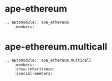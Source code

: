# ape-ethereum

```{eval-rst}
.. automodule:: ape_ethereum
    :members:
```

# ape-ethereum.multicall

```{eval-rst}
.. automodule:: ape_ethereum.multicall
    :members:
    :show-inheritance:
    :special-members:
```
